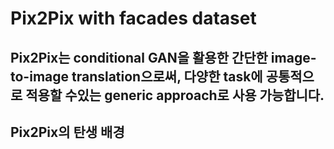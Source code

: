 Pix2Pix with facades dataset
====================================================

## Pix2Pix는 conditional GAN을 활용한 간단한 image-to-image translation으로써, 다양한 task에 공통적으로 적용할 수있는 generic approach로 사용 가능합니다.


## Pix2Pix의 탄생 배경
